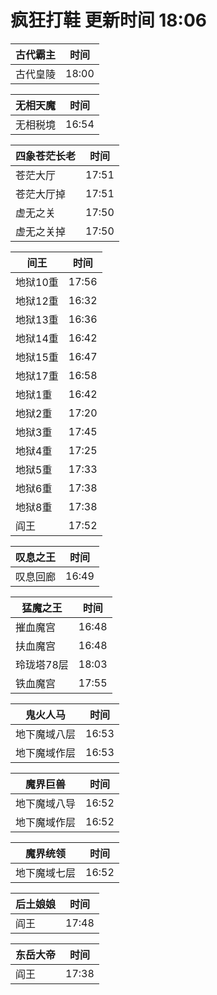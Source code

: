 # 疯狂打鞋 更新时间 18:06

| 古代霸主   | 时间    |
|--------|-------|
| 古代皇陵 | 18:00 |

| 无相天魔   | 时间    |
|--------|-------|
| 无相税境 | 16:54 |

| 四象苍茫长老   | 时间    |
|--------|-------|
| 苍茫大厅 | 17:51 |
| 苍茫大厅掉 | 17:51 |
| 虚无之关 | 17:50 |
| 虚无之关掉 | 17:50 |

| 间王   | 时间    |
|--------|-------|
| 地狱10重 | 17:56 |
| 地狱12重 | 16:32 |
| 地狱13重 | 16:36 |
| 地狱14重 | 16:42 |
| 地狱15重 | 16:47 |
| 地狱17重 | 16:58 |
| 地狱1重 | 16:42 |
| 地狱2重 | 17:20 |
| 地狱3重 | 17:45 |
| 地狱4重 | 17:25 |
| 地狱5重 | 17:33 |
| 地狱6重 | 17:38 |
| 地狱8重 | 17:38 |
| 阎王 | 17:52 |

| 叹息之王   | 时间    |
|--------|-------|
| 叹息回廊 | 16:49 |

| 猛魔之王   | 时间    |
|--------|-------|
| 摧血魔宫 | 16:48 |
| 扶血魔宫 | 16:48 |
| 玲珑塔78层 | 18:03 |
| 铁血魔宫 | 17:55 |

| 鬼火人马   | 时间    |
|--------|-------|
| 地下魔域八层 | 16:53 |
| 地下魔域作层 | 16:53 |

| 魔界巨兽   | 时间    |
|--------|-------|
| 地下魔域八导 | 16:52 |
| 地下魔域作层 | 16:52 |

| 魔界统领   | 时间    |
|--------|-------|
| 地下魔域七层 | 16:52 |

| 后土娘娘   | 时间    |
|--------|-------|
| 阎王 | 17:48 |

| 东岳大帝   | 时间    |
|--------|-------|
| 阎王 | 17:38 |